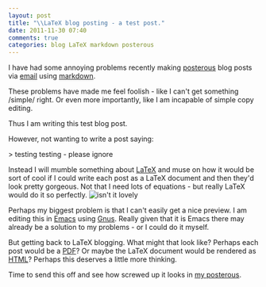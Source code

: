 ```yaml
---
layout: post
title: "\\LaTeX blog posting - a test post."
date: 2011-11-30 07:40
comments: true
categories: blog LaTeX markdown posterous 
---
```


I have had some annoying problems recently making [posterous][posterous]
blog posts via [email][email] using [markdown][markdown].

These problems have made me feel foolish - like I can't get something
/simple/ right.  Or even more importantly, like I am incapable of simple
copy editing.

Thus I am writing this test blog post.

However, not wanting to write a post saying: 

 &gt; testing testing - please ignore

Instead I will mumble something about [LaTeX][latex] and muse on how it would be
sort of cool if I could write each post as a LaTeX document and then
they'd look pretty gorgeous.  Not that I need lots of equations - but
really LaTeX would do it so perfectly. ![isn't it
lovely](http://www.mathworks.com/help/techdoc/creating_plots/latex_equations.png
"a lovely set of equations")

Perhaps my biggest problem is that I can't easily get a nice preview.  I
am editing this in [Emacs][emacs] using [Gnus][gnus].  Really given that
it is Emacs there may already be a solution to my problems - or I could
do it myself.

But getting back to LaTeX blogging.  What might that look like?  Perhaps
each post would be a [PDF][pdf]?  Or maybe the LaTeX document would be
rendered as [HTML][html]?  Perhaps this deserves a little more thinking.

Time to send this off and see how screwed up it looks in [my
posterous][myposterous]. 

[posterous]: http://posterous.com
[email]: http://en.wikipedia.org/wiki/Email
[markdown]: http://daringfireball.net/projects/markdown/
[latex]: http://www.latex-project.org/
[emacs]: http://www.gnu.org/s/emacs/
[gnus]: http://www.gnus.org/
[pdf]: http://en.wikipedia.org/wiki/Pdf
[html]: http://en.wikipedia.org/wiki/Html
[myposterous]: http://verdammelt.posterous.com

